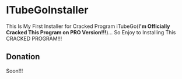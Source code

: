# ITubeGoInstaller
This Is My First Installer for Cracked Program iTubeGo(**I'm Officially Cracked This Program on PRO Version!!!**)... So Enjoy to Installing This CRACKED PROGRAM!!!

## Donation

Soon!!!
